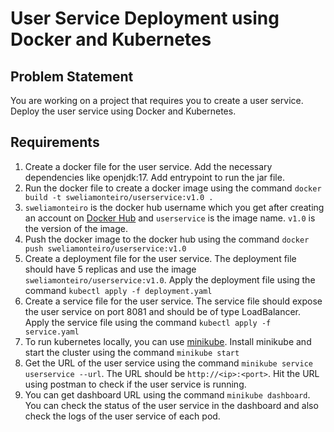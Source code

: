 # User Service Deployment using Docker and Kubernetes

## Problem Statement

You are working on a project that requires you to create a user service. Deploy the user service using Docker and Kubernetes. 

## Requirements
1. Create a docker file for the user service. Add the necessary dependencies like openjdk:17. Add entrypoint to run the jar file.
2. Run the docker file to create a docker image using the command `docker build -t sweliamonteiro/userservice:v1.0 .` 
3. `sweliamonteiro` is the docker hub username which you get after creating an account on [Docker Hub](https://hub.docker.com/) and `userservice` is the image name. `v1.0` is the version of the image.
4. Push the docker image to the docker hub using the command `docker push sweliamonteiro/userservice:v1.0`
5. Create a deployment file for the user service. The deployment file should have 5 replicas and use the image `sweliamonteiro/userservice:v1.0`. Apply the deployment file using the command `kubectl apply -f deployment.yaml`
6. Create a service file for the user service. The service file should expose the user service on port 8081 and should be of type LoadBalancer. Apply the service file using the command `kubectl apply -f service.yaml`
7. To run kubernetes locally, you can use [minikube](https://minikube.sigs.k8s.io/docs/start/). Install minikube and start the cluster using the command `minikube start`
8. Get the URL of the user service using the command `minikube service userservice --url`. The URL should be `http://<ip>:<port>`. Hit the URL using postman to check if the user service is running.
9. You can get dashboard URL using the command `minikube dashboard`. You can check the status of the user service in the dashboard and also check the logs of the user service of each pod.
